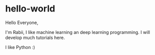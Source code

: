 # hello-world

Hello Everyone,

I'm Rabii, I like machine learning an deep learning programming. I will develop much tutorials here.

I like Python :)